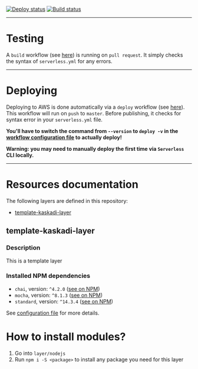 [![Deploy status](https://img.shields.io/github/workflow/status/kaskadi/template-kaskadi-layer/deploy?label=deploy&logo=Amazon%20AWS)](https://github.com/kaskadi/template-kaskadi-layer/actions?query=workflow%3Adeploy)
[![Build status](https://img.shields.io/github/workflow/status/kaskadi/template-kaskadi-layer/build?label=build&logo=serverless)](https://github.com/kaskadi/template-kaskadi-layer/actions?query=workflow%3Abuild)

****

# Testing

A `build` workflow (see [here](./.github/workflows/build.yml)) is running on `pull request`. It simply checks the syntax of `serverless.yml` for any errors.

****

# Deploying

Deploying to AWS is done automatically via a `deploy` workflow (see [here](./.github/workflows/deploy.yml)). This workflow will run on `push` to `master`. Before publishing, it checks for syntax error in your `serverless.yml` file.

**You'll have to switch the command from `--version` to `deploy -v` in the [workflow configuration file](./.github/workflows/deploy.yml) to actually deploy!**

**Warning: you may need to manually deploy the first time via `Serverless` CLI locally.**

****

# Resources documentation

The following layers are defined in this repository:
- [template-kaskadi-layer](#template-kaskadi-layer)

## template-kaskadi-layer <a name="template-kaskadi-layer"></a>

### Description

This is a template layer

### Installed NPM dependencies

- `chai`, version: `^4.2.0` ([see on NPM](https://www.npmjs.com/package/chai))
- `mocha`, version: `^8.1.3` ([see on NPM](https://www.npmjs.com/package/mocha))
- `standard`, version: `^14.3.4` ([see on NPM](https://www.npmjs.com/package/standard))

See [configuration file](./serverless.yml) for more details.

# How to install modules?

1. Go into `layer/nodejs`
2. Run `npm i -S <package>` to install any package you need for this layer
